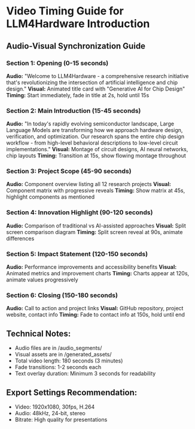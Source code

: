 # Video Timing Guide for LLM4Hardware Introduction

## Audio-Visual Synchronization Guide

### Section 1: Opening (0-15 seconds)
**Audio:** "Welcome to LLM4Hardware - a comprehensive research initiative that's revolutionizing the intersection of artificial intelligence and chip design."
**Visual:** Animated title card with "Generative AI for Chip Design"
**Timing:** Start immediately, fade in title at 2s, hold until 15s

### Section 2: Main Introduction (15-45 seconds)  
**Audio:** "In today's rapidly evolving semiconductor landscape, Large Language Models are transforming how we approach hardware design, verification, and optimization. Our research spans the entire chip design workflow - from high-level behavioral descriptions to low-level circuit implementations."
**Visual:** Montage of circuit designs, AI neural networks, chip layouts
**Timing:** Transition at 15s, show flowing montage throughout

### Section 3: Project Scope (45-90 seconds)
**Audio:** Component overview listing all 12 research projects
**Visual:** Component matrix with progressive reveals
**Timing:** Show matrix at 45s, highlight components as mentioned

### Section 4: Innovation Highlight (90-120 seconds)
**Audio:** Comparison of traditional vs AI-assisted approaches
**Visual:** Split screen comparison diagram
**Timing:** Split screen reveal at 90s, animate differences

### Section 5: Impact Statement (120-150 seconds)
**Audio:** Performance improvements and accessibility benefits
**Visual:** Animated metrics and improvement charts
**Timing:** Charts appear at 120s, animate values progressively

### Section 6: Closing (150-180 seconds)
**Audio:** Call to action and project links
**Visual:** GitHub repository, project website, contact info
**Timing:** Fade to contact info at 150s, hold until end

## Technical Notes:
- Audio files are in /audio_segments/
- Visual assets are in /generated_assets/
- Total video length: 180 seconds (3 minutes)
- Fade transitions: 1-2 seconds each
- Text overlay duration: Minimum 3 seconds for readability

## Export Settings Recommendation:
- Video: 1920x1080, 30fps, H.264
- Audio: 48kHz, 24-bit, stereo
- Bitrate: High quality for presentations
